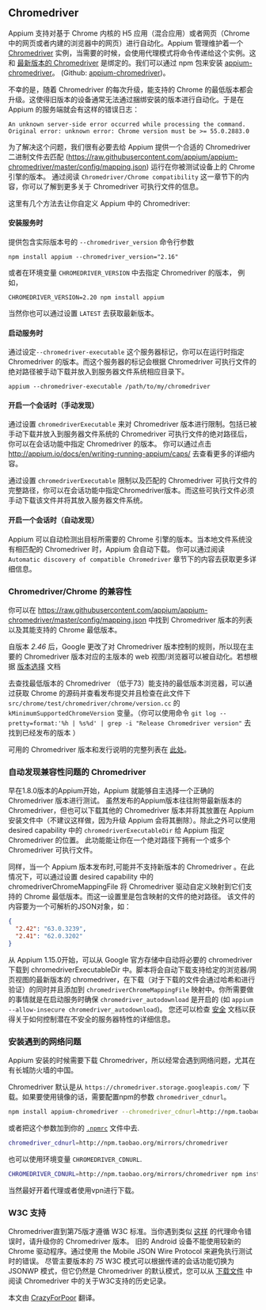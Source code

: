 ## Chromedriver

Appium 支持对基于 Chrome 内核的 H5 应用（混合应用）或者网页（Chrome 中的网页或者内建的浏览器中的网页）进行自动化。Appium 管理维护着一个 [Chromedriver](https://sites.google.com/a/chromium.org/chromedriver/) 实例，当需要的时候，会使用代理模式将命令传递给这个实例。这和 [最新版本的 Chromedriver](https://chromedriver.storage.googleapis.com/LATEST_RELEASE) 是绑定的。我们可以通过 npm 包来安装 [appium-chromedriver](https://www.npmjs.com/package/appium-chromedriver)。 (Github: [appium-chromedriver](https://github.com/appium/appium-chromedriver))。

不幸的是，随着 Chromedriver 的每次升级，能支持的 Chrome 的最低版本都会升级。这使得旧版本的设备通常无法通过捆绑安装的版本进行自动化。于是在 Appium 的服务端就会有这样的错误日志：
```
An unknown server-side error occurred while processing the command.
Original error: unknown error: Chrome version must be >= 55.0.2883.0
```

为了解决这个问题，我们很有必要去给 Appium 提供一个合适的 Chromedriver 二进制文件去匹配 (https://raw.githubusercontent.com/appium/appium-chromedriver/master/config/mapping.json) 运行在你被测试设备上的 Chrome 引擎的版本。
通过阅读 `Chromedriver/Chrome compatibility` 这一章节下的内容，你可以了解到更多关于 Chromedriver 可执行文件的信息。

这里有几个方法去让你自定义 Appium 中的 Chromedriver:

#### 安装服务时

提供包含实际版本号的 `--chromedriver_version` 命令行参数
```
npm install appium --chromedriver_version="2.16"
```
或者在环境变量 `CHROMEDRIVER_VERSION` 中去指定 Chromedriver 的版本，
例如，
```
CHROMEDRIVER_VERSION=2.20 npm install appium
```
当然你也可以通过设置 `LATEST` 去获取最新版本。

#### 启动服务时

通过设定`--chromedriver-executable` 这个服务器标记，你可以在运行时指定 Chromedriver 的版本。而这个服务器的标记会根据 Chromedriver 可执行文件的绝对路径被手动下载并放入到服务器文件系统相应目录下。
```
appium --chromedriver-executable /path/to/my/chromedriver
```

#### 开启一个会话时（手动发现）

通过设置 `chromedriverExecutable` 来对 Chromedriver 版本进行限制。包括已被手动下载并放入到服务器文件系统的 Chromedriver 可执行文件的绝对路径后，你可以在会话功能中指定 Chromedriver 的版本。
你可以通过点击 http://appium.io/docs/en/writing-running-appium/caps/ 去查看更多的详细内容。


通过设置 `chromedriverExecutable` 限制以及匹配的 Chromedriver 可执行文件的完整路径，你可以在会话功能中指定Chromedriver版本。而这些可执行文件必须手动下载该文件并将其放入服务器文件系统。

#### 开启一个会话时（自动发现）

Appium 可以自动检测出目标所需要的 Chrome 引擎的版本。当本地文件系统没有相匹配的 Chromedriver 时，Appium 会自动下载。
你可以通过阅读 `Automatic discovery of compatible Chromedriver` 章节下的内容去获取更多详细信息。

### Chromedriver/Chrome 的兼容性

你可以在 https://raw.githubusercontent.com/appium/appium-chromedriver/master/config/mapping.json 中找到 Chromedriver 版本的列表以及其能支持的 Chrome 最低版本。

自版本 *2.46* 后，Google 更改了对 Chromedriver 版本控制的规则，所以现在主要的 Chromedriver 版本对应的主版本的 web 视图/浏览器可以被自动化。若想根据 [版本选择](https://chromedriver.chromium.org/downloads/version-selection) 文档

去查找最低版本的 Chromedriver （低于73）能支持的最低版本浏览器，可以通过获取 Chrome 的源码并查看发布提交并且检查在此文件下 `src/chrome/test/chromedriver/chrome/version.cc` 的 `kMinimumSupportedChromeVersion` 变量。（你可以使用命令 `git log --pretty=format:'%h | %s%d' | grep -i "Release Chromedriver version"` 去找到已经发布的版本 ）

可用的 Chromedriver 版本和发行说明的完整列表在 [此处](https://chromedriver.storage.googleapis.com/index.html)。

### 自动发现兼容性问题的 Chromedriver

早在1.8.0版本的Appium开始，Appium 就能够自主选择一个正确的 Chromedriver 版本进行测试。
虽然发布的Appium版本往往附带最新版本的 Chromedriver，但也可以下载其他的 Chromedriver 版本并将其放置在 Appium 安装文件中（不建议这样做，因为升级 Appium 会将其删除）。除此之外可以使用 desired capability 中的 `chromedriverExecutableDir` 给 Appium 指定 Chromedriver 的位置。
此功能能让你在一个绝对路径下拥有一个或多个 Chromedriver 可执行文件。

同样，当一个 Appium 版本发布时,可能并不支持新版本的  Chromedriver 。在此情况下，可以通过设置 desired capability 中的 chromedriverChromeMappingFile 将 Chromedriver 驱动自定义映射到它们支持的 Chrome 最低版本。而这一设置里是包含映射的文件的绝对路径。
该文件的内容要为一个可解析的JSON对象，如：
```JSON
{
  "2.42": "63.0.3239",
  "2.41": "62.0.3202"
}
```
从 Appium 1.15.0开始，可以从 Google 官方存储中自动将必要的 chromedriver 下载到 chromedriverExecutableDir 中。脚本将会自动下载支持给定的浏览器/网页视图的最新版本的 chromedriver，在下载（对于下载的文件会通过哈希和进行验证）的同时并且添加到 `chromedriverChromeMappingFile` 映射中。你所需要做的事情就是在启动服务时确保 `chromedriver_autodownload` 是开启的 (如 `appium --allow-insecure chromedriver_autodownload`)。
您还可以检查 [安全](https://github.com/appium/appium/blob/master/docs/en/writing-running-appium/security.md) 文档以获得关于如何控制潜在不安全的服务器特性的详细信息。


### 安装遇到的网络问题

Appium 安装的时候需要下载 Chromedriver，所以经常会遇到网络问题，尤其在有长城防火墙的中国。

Chromedriver 默认是从 `https://chromedriver.storage.googleapis.com/` 下载。如果要使用镜像的话，需要配置npm的参数 `chromedriver_cdnurl`。

```bash
npm install appium-chromedriver --chromedriver_cdnurl=http://npm.taobao.org/mirrors/chromedriver
```

或者把这个参数加到你的 [`.npmrc`](https://docs.npmjs.com/files/npmrc) 文件中去.

```bash
chromedriver_cdnurl=http://npm.taobao.org/mirrors/chromedriver
```

也可以使用环境变量 `CHROMEDRIVER_CDNURL`.

```bash
CHROMEDRIVER_CDNURL=http://npm.taobao.org/mirrors/chromedriver npm install appium-chromedriver
```

当然最好开着代理或者使用vpn进行下载。

### W3C 支持

Chromedriver直到第75版才遵循 W3C 标准。当你遇到类似 [这样](https://github.com/appium/python-client/issues/234) 的代理命令错误时，请升级你的 Chromedriver 版本。
旧的 Android 设备不能使用较新的 Chrome 驱动程序。通过使用 the Mobile JSON Wire Protocol 来避免执行测试时的错误。
尽管主要版本的 *75* W3C 模式可以根据传递的会话功能切换为 JSONWP 模式，但它仍然是 Chromedriver 的默认模式，您可以从 [下载文件](https://sites.google.com/a/chromium.org/chromedriver/downloads) 中阅读 Chromedriver 中的关于W3C支持的历史记录。

本文由 [CrazyForPoor](https://github.com/CrazyForPoor) 翻译。
